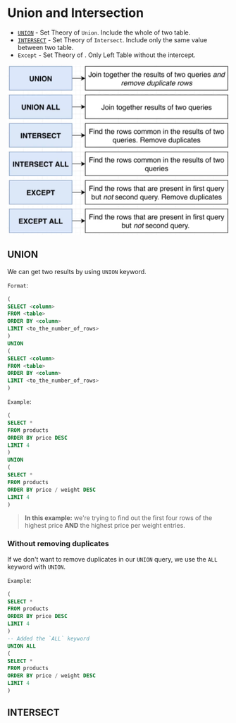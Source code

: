 # Union and Intersection

- [`UNION`](#union) - Set Theory of `Union`. Include the whole of two table.
- [`INTERSECT`](#intersect) - Set Theory of `Intersect`. Include only the same value between two table.
- `Except` - Set Theory of . Only Left Table without the intercept.

![Union and Intersect](images/pgsql_union_intercept.png)

## UNION

We can get two results by using `UNION` keyword.

`Format`:

```SQL
(
SELECT <column>
FROM <table>
ORDER BY <column>
LIMIT <to_the_number_of_rows>
)
UNION
(
SELECT <column>
FROM <table>
ORDER BY <column>
LIMIT <to_the_number_of_rows>
)
```

`Example`:

```SQL
(
SELECT *
FROM products
ORDER BY price DESC
LIMIT 4
)
UNION
(
SELECT *
FROM products
ORDER BY price / weight DESC
LIMIT 4
)
```

> **In this example:** we're trying to find out the first four rows of the highest price **AND** the highest price per weight entries.

### Without removing duplicates

If we don't want to remove duplicates in our `UNION` query, we use the `ALL` keyword with `UNION`.

`Example`:

```SQL
(
SELECT *
FROM products
ORDER BY price DESC
LIMIT 4
)
-- Added the `ALL` keyword
UNION ALL
(
SELECT *
FROM products
ORDER BY price / weight DESC
LIMIT 4
)
```

## INTERSECT
